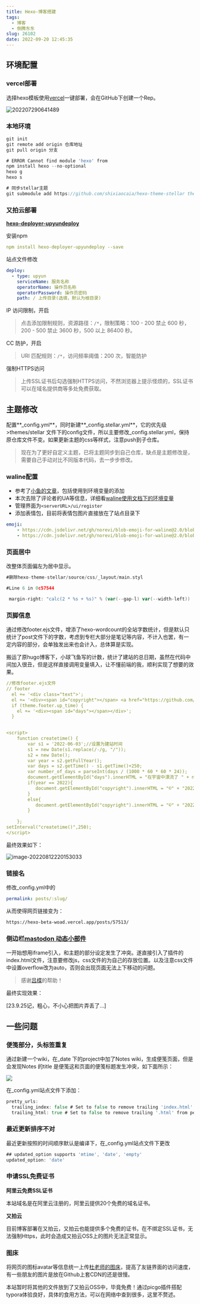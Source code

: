 ```yaml
---
title: Hexo-博客搭建
tags: 
  - 博客
  - 倒腾东东
slug: 26102
date: 2022-09-20 12:45:35
---
```


## 环境配置

### vercel部署

选择hexo模板使用[vercel](https://vercel.com/new)一键部署，会在GitHub下创建一个Rep。

![202207290641489](https://bu.dusays.com/2022/12/24/63a6b653b95d5.png)

### 本地环境

```go
git init
git remote add origin 仓库地址
git pull origin 分支

# ERROR Cannot find module 'hexo' from
npm install hexo --no-optional
hexo g
hexo s

# 同步stellar主题
git submodule add https://github.com/shixiaocaia/hexo-theme-stellar themes/stellar
```

### 又拍云部署

**[hexo-deployer-upyundeploy](https://github.com/abcdGJJ/hexo-deployer-upyun2019)**

安装npm

```yaml
npm install hexo-deployer-upyundeploy --save
```

站点文件修改

```yaml
deploy:
  - type: upyun
    serviceName: 服务名称
    operatorName: 操作员名称
    operatorPassword: 操作员密码
    path: / 上传目录(选填，默认为根目录)
```

IP 访问限制，开启

> 点击添加限制规则，资源路径：`/*`，限制策略：100 - 200 禁止 600 	秒，200 - 500 禁止 3600 秒，500 以上 86400 秒。

CC 防护，开启

> URI 匹配规则：`/*`，访问频率阈值：200 次，智能防护

强制HTTPS访问

> 上传SSL证书后勾选强制HTTPS访问，不然浏览器上提示怪烦的，SSL证书可以在域名提供商等多处免费获取。

## 主题修改

配置**_config.yml**，同时新建**_config.stellar.yml**，它的优先级>themes/stellar 文件下的config文件，所以主要修改_config.stellar.yml，保持原仓库文件不变。如果更新主题的css等样式，注意push到子仓库。

> 现在为了更好自定义主题，已将主题同步到自己仓库，缺点是主题修改是，需要自己手动对比不同版本代码，去一步步修改。

### waline配置

- 参考了[小鱼的文章](https://gregueria.icu/posts/decoration/)，包括使用到环境变量的添加
- 本次去除了评论者的UA等信息，详细看[waline使用文档下的环境变量](https://waline.js.org/reference/server.html#%E4%B8%BB%E8%A6%81%E9%85%8D%E7%BD%AE)
- 管理界面为`<serverURL>/ui/register `
- 添加表情包，目前将表情包图片直接放在了站点目录下

```yaml
emoji: 
    - https://cdn.jsdelivr.net/gh/norevi/blob-emoji-for-waline@2.0/blobs-gif
    - https://cdn.jsdelivr.net/gh/norevi/blob-emoji-for-waline@2.0/blobs-png
```

### 页面居中

改整体页面偏左为居中显示。

```go
#删除hexo-theme-stellar/source/css/_layout/main.styl

#Line 6 in 0c57544

 margin-right: "calc(2 * %s + %s)" % (var(--gap-l) var(--width-left)) 
```

### 页脚信息

通过修改footer.ejs文件，增添了hexo-wordcount的全站字数统计，但是默认只统计了post文件下的字数，考虑到专栏大部分是笔记等内容，不计入也罢，有一定内容的部分，会单独发出来也会计入，总体算是实现。

搬运了原hugo博客下，小球飞鱼写的计数，统计了建站的总日期，虽然在代码中间加入很丑，但是这样直接调用变量填入，让不懂前端的我，顺利实现了想要的效果。

```yaml
//修改footer.ejs文件
// footer
  el += '<div class="text">'; 
  el += '<div><span id="copyright"></span> <a href="https://github.com/shixiaocaia/">shixiaocaia </a> | Powered By Hexo | <a href="https://github.com/xaoxuu/hexo-theme-stellar/tree/1.8.0">Stellar</a></div>';  
  if (theme.footer.up_time) {
    el += '<div><span id="days"></span></div>';
  }
  

<script>
    function createtime() {
        var s1 = '2022-06-03';//设置为建站时间
        s1 = new Date(s1.replace(/-/g, "/"));
        s2 = new Date();
        var year = s2.getFullYear();
        var days = s2.getTime() - s1.getTime()+250;
        var number_of_days = parseInt(days / (1000 * 60 * 60 * 24));
        document.getElementById("days").innerHTML = "在宇宙中漂流了 " + number_of_days + " 天。";
        if(year == 2022){
           document.getElementById("copyright").innerHTML = "©" + "2022";
        }
        else{
           document.getElementById("copyright").innerHTML = "©" + "2022-" + year;
        }
        
    };
setInterval("createtime()",250);
</script>
```

最终效果如下：

![image-20220812220153033](https://bu.dusays.com/2022/12/24/63a6b65eac2ab.png)

### 链接名

修改_config.yml中的

```yaml
permalink: posts/:slug/
```

从而使得网页链接变为：

```html
https://hexo-beta-woad.vercel.app/posts/57513/
```

### 侧边栏[mastodon 动态小部件](https://github.com/mengrru/mastodon-on-blog)

一开始想用iframe引入，和主题的部分设定发生了冲突。遂直接引入了插件的index.html文件，注意要修改js，css文件的为自己的存放位置。以及注意css文件中设置overflow改为auto，否则会出现页面无法上下移动的问题。

> 感谢[吕楪](https://irithys.com/)的帮助！

最终实现效果：

[23.9.25记，粗心，不小心把图片弄丢了...]

## 一些问题

### 便笺部分，头标签重复

通过新建一个wiki，在_date 下的project中加了Notes wiki，生成便笺页面，但是会发现Notes 的title 是便笺这和页面的便笺标题发生冲突，如下面所示：

![](https://bu.dusays.com/2022/12/24/63a6b662d7627.png)

在_config.yml站点文件下添加：

```go
pretty_urls:
  trailing_index: false # Set to false to remove trailing 'index.html' from permalinks
  trailing_html: true # Set to false to remove trailing '.html' from permalinks
```

### 最近更新排序不对

最近更新按照的时间顺序默认是编译下，在_config.yml站点文件下更改

```go
## updated_option supports 'mtime', 'date', 'empty'
updated_option: 'date'
```

### 申请SSL免费证书
**阿里云免费SSL证书**

本站域名是在阿里云注册的，阿里云提供20个免费的域名证书。

**又拍云**

目前博客部署在又拍云，又拍云也能提供多个免费的证书，在不绑定SSL证书，无法强制Https，此时会造成又拍云OSS上的图片无法正常显示。

### 图床

将网页的图标avatar等信息统一上传[杜老师的图床](https://7bu.top/)，提高了友链界面的访问速度，有一些朋友的图片是放在Github上套CDN的还是很慢。

本站暂时将其他的文件放到了又拍云OSS中，毕竟免费！通过picgo插件搭配typora体验良好，具体的食用方法，可以在网络中查到很多，这里不赘述。

